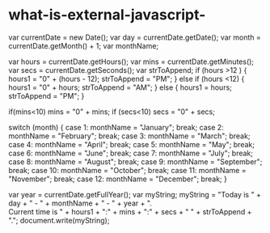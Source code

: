 # what-is-external-javascript-
var currentDate = new Date();
var day = currentDate.getDate();
var month = currentDate.getMonth() + 1;
var monthName;
	
var hours = currentDate.getHours(); 
var mins = currentDate.getMinutes(); 
var secs = currentDate.getSeconds(); 
var strToAppend;
if (hours >12 )
{
	hours1 = "0" + (hours - 12);
strToAppend = "PM";
}
else if (hours <12)
{
	hours1 = "0" + hours;
	strToAppend = "AM";
}
else
{
	hours1 = hours;
	strToAppend = "PM";
}
	
if(mins<10)
mins = "0" + mins;
if (secs<10)
	secs = "0" + secs;

switch (month)
{
	case 1:
		monthName = "January";
		break;
	case 2:
		monthName = "February";
		break;
	case 3:
		monthName = "March";
		break;
	case 4:
		monthName = "April";
		break;
	case 5:
		monthName = "May";
		break;
	case 6:
		monthName = "June";
		break;
	case 7:
		monthName = "July";
		break;
	case 8:
		monthName = "August";
		break;
	case 9:
		monthName = "September";
		break;
	case 10:
		monthName = "October";
		break;
	case 11:
		monthName = "November";
		break;
	case 12:
		monthName = "December";
		break;
}

var year = currentDate.getFullYear();
var myString;
myString = "Today is " + day +  " - " + monthName + " - " + year + ".<br />Current time is " + hours1 + ":" + mins + ":" + secs + " " + strToAppend + ".";
document.write(myString);
<html>
	<head>
	   <title>My External JavaScript Code!!!</title>
	   <script type="text/javascript" src="/currentdetails.js">
	   </script>
	</head>
	<body>
	</body>
</html>
